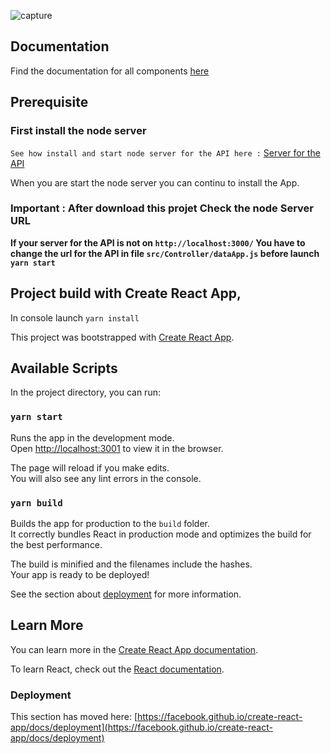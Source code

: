 ![capture](https://picfab.github.io/picfab-fabienpicard_12_22032021.github.io/capture.png)

## Documentation

Find the documentation for all components [here](https://picfab.github.io/picfab-fabienpicard_12_22032021.github.io/)

## Prerequisite

### First install the node server

``See how install and start node server for the API here :``
[Server for the API](https://picfab.github.io/picfab-fabienpicard_12_22032021.github.io/tutorial-Instal%20server%20API%20tutorial.html)

When you are start the node server you can continu to install the App.

### Important : After download this projet Check the node Server URL

**If your server for the API is not on `http://localhost:3000/`
You have to change the url for the API in file `src/Controller/dataApp.js` before launch `yarn start`**

## Project build with Create React App,

In console launch ``yarn install``

This project was bootstrapped with [Create React App](https://github.com/facebook/create-react-app).

## Available Scripts

In the project directory, you can run:

### `yarn start`

Runs the app in the development mode.\
Open [http://localhost:3001](http://localhost:3001) to view it in the browser.


The page will reload if you make edits.\
You will also see any lint errors in the console.

### `yarn build`

Builds the app for production to the `build` folder.\
It correctly bundles React in production mode and optimizes the build for the best performance.

The build is minified and the filenames include the hashes.\
Your app is ready to be deployed!

See the section about [deployment](https://facebook.github.io/create-react-app/docs/deployment) for more information.

## Learn More

You can learn more in the [Create React App documentation](https://facebook.github.io/create-react-app/docs/getting-started).

To learn React, check out the [React documentation](https://reactjs.org/).

### Deployment

This section has moved here: [https://facebook.github.io/create-react-app/docs/deployment](https://facebook.github.io/create-react-app/docs/deployment)
